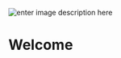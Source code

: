 ![enter image description here](https://cdn.discordapp.com/attachments/862342067190890519/867149727542542377/reflection1080a.png)

# Welcome

